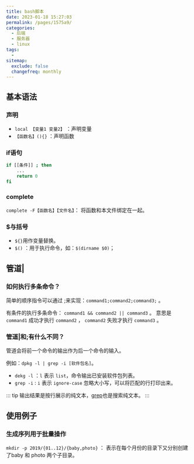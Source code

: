 ```yaml
---
title: bash脚本
date: 2023-01-18 15:27:03
permalink: /pages/1575a9/
categories:
  - 后端
  - 服务器
  - linux
tags:
  - 
sitemap:
  exclude: false
  changefreq: monthly
---
```



## 基本语法

### 声明

- `local 【变量1 变量2】` ：声明变量
- `【函数名】(){}` ：声明函数

### if语句
```bash
if [[条件]] ; then
	...
	return 0
fi
```
### complete

`complete -F【函数名】【文件名】`： 将函数和本文件绑定在一起。


### $与括号

- `${}`用作变量替换。
- `$()` ：用于执行命令，如：`$(dirname $0)`；

## 管道|

### 如何执行多条命令？

简单的顺序指令可以通过 ;来实现：`command1;command2;command3;` 。

有条件的执行多条命令： `command1 && command2 || command3` 。 意思是 `command1` 成功才执行 `command2` ， `command2` 失败才执行 `command3` 。

### 管道|和;有什么不同？

管道会将前一个命令的输出作为后一个命令的输入。

例如：`dpkg -l | grep -i [软件包名]`。

- `dekg -l` ：`l` 表示 `list`，命令输出已安装软件包列表。
- `grep -i` : `i` 表示 `ignore-case` 忽略大小写，可以将匹配的行打印出来。

::: tip
输出结果是按行展示的纯文本，[grep](/pages/660fcc/#grep)也是搜索纯文本。
:::

## 使用例子

### 生成序列用于批量操作

`mkdir -p 2019/{01..12}/{baby,photo}` ： 表示在每个月份的目录下又分别创建了baby 和 photo 两个子目录。

